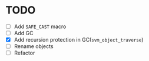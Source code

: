 # TODO

- [ ] Add `SAFE_CAST` macro
- [ ] Add GC
- [x] Add recursion protection in GC(`svm_object_traverse`)
- [ ] Rename objects
- [ ] Refactor
